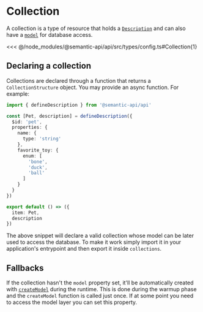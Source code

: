 # Collection

A collection is a type of resource that holds a [`Description`](/api/description) and can also have a [`model`]() for database access.

<<< @/node_modules/@semantic-api/api/src/types/config.ts#Collection{1}

## Declaring a collection

Collections are declared through a function that returns a `CollectionStructure` object. You may provide an async function. For example:

```ts
import { defineDescription } from '@semantic-api/api'

const [Pet, description] = defineDescription({
  $id: 'pet',
  properties: {
    name: {
      type: 'string'
    },
    favorite_toy: {
      enum: [
        'bone',
        'duck',
        'ball'
      ]
    }
  }
})

export default () => ({
  item: Pet,
  description
})
```

The above snippet will declare a valid collection whose model can be later used to access the database. To make it work simply import it in your application's entrypoint and then export it inside `collections`.

## Fallbacks

If the collection hasn't the `model` property set, it'll be automatically created with [`createModel`](/api/#create-model) during the runtime. This is done during the warmup phase and the `createModel` function is called just once. If at some point you need to access the model layer you can set this property.
